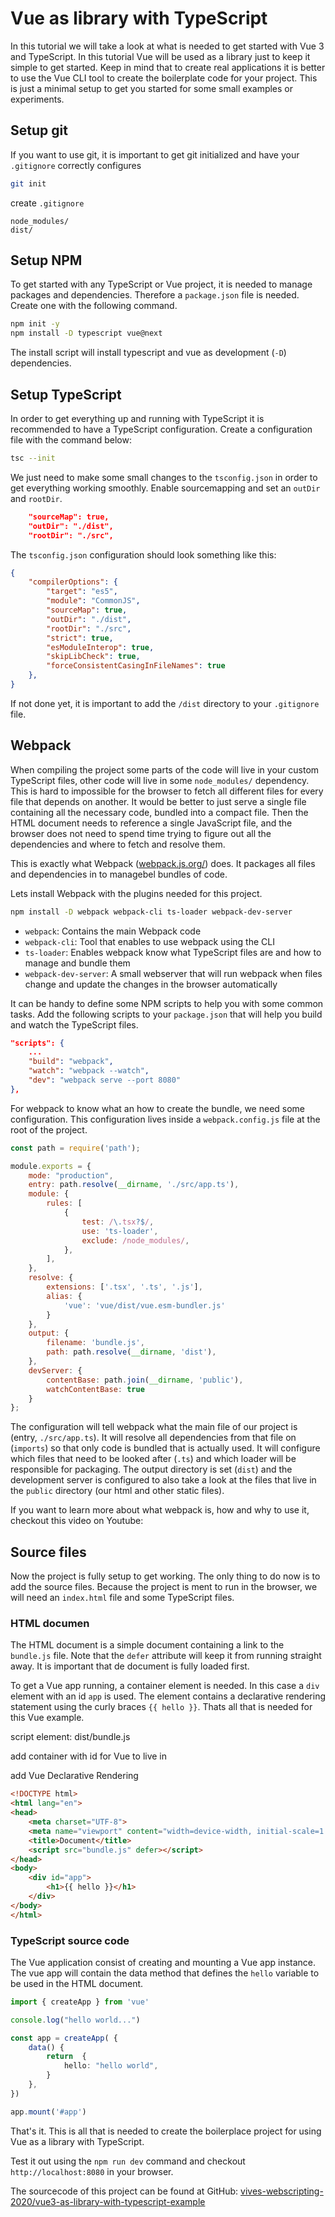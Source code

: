 # Vue as library with TypeScript

In this tutorial we will take a look at what is needed to get started with Vue 3 and TypeScript. In this tutorial Vue will be used as a library just to keep it simple to get started. Keep in mind that to create real applications it is better to use the Vue CLI tool to create the boilerplate code for your project. This is just a minimal setup to get you started for some small examples or experiments.

## Setup git

If you want to use git, it is important to get git initialized and have your `.gitignore` correctly configures

```bash
git init
```

create `.gitignore`

```text
node_modules/
dist/
```

## Setup NPM

To get started with any TypeScript or Vue project, it is needed to manage packages and dependencies. Therefore a `package.json` file is needed. Create one with the following command.

```bash
npm init -y
npm install -D typescript vue@next
```

The install script will install typescript and vue as development (`-D`) dependencies.

## Setup TypeScript

In order to get everything up and running with TypeScript it is recommended to have a TypeScript configuration. Create a configuration file with the command below:

```bash
tsc --init
```

We just need to make some small changes to the `tsconfig.json` in order to get everything working smoothly. Enable sourcemapping and set an `outDir` and `rootDir`.

```json
    "sourceMap": true,
    "outDir": "./dist",
    "rootDir": "./src",
```

The `tsconfig.json` configuration should look something like this:

```json
{
    "compilerOptions": {
        "target": "es5",
        "module": "CommonJS",
        "sourceMap": true,
        "outDir": "./dist",
        "rootDir": "./src",
        "strict": true,
        "esModuleInterop": true,
        "skipLibCheck": true,
        "forceConsistentCasingInFileNames": true
    },
}
```

If not done yet, it is important to add the `/dist` directory to your `.gitignore` file.

## Webpack

When compiling the project some parts of the code will live in your custom TypeScript files, other code will live in some `node_modules/` dependency. This is hard to impossible for the browser to fetch all different files for every file that depends on another. It would be better to just serve a single file containing all the necessary code, bundled into a compact file. Then the HTML document needs to reference a single JavaScript file, and the browser does not need to spend time trying to figure out all the dependencies and where to fetch and resolve them.

This is exactly what Webpack ([webpack.js.org/](https://webpack.js.org/)) does. It packages all files and dependencies in to managebel bundles of code.

Lets install Webpack with the plugins needed for this project.

```bash
npm install -D webpack webpack-cli ts-loader webpack-dev-server
```

* `webpack`: Contains the main Webpack code
* `webpack-cli`: Tool that enables to use webpack using the CLI
* `ts-loader`: Enables webpack know what TypeScript files are and how to manage and bundle them
* `webpack-dev-server`: A small webserver that will run webpack when files change and update the changes in the browser automatically

It can be handy to define some NPM scripts to help you with some common tasks. Add the following scripts to your `package.json` that will help you build and watch the TypeScript files.

```json
"scripts": {
    ...
    "build": "webpack",
    "watch": "webpack --watch",
    "dev": "webpack serve --port 8080"
},
```

For webpack to know what an how to create the bundle, we need some configuration. This configuration lives inside a `webpack.config.js` file at the root of the project.

```javascript
const path = require('path');

module.exports = {
    mode: "production",
    entry: path.resolve(__dirname, './src/app.ts'),
    module: {
        rules: [
            {
                test: /\.tsx?$/,
                use: 'ts-loader',
                exclude: /node_modules/,
            },
        ],
    },
    resolve: {
        extensions: ['.tsx', '.ts', '.js'],
        alias: {
            'vue': 'vue/dist/vue.esm-bundler.js'
        }
    },
    output: {
        filename: 'bundle.js',
        path: path.resolve(__dirname, 'dist'),
    },
    devServer: {
        contentBase: path.join(__dirname, 'public'),
        watchContentBase: true
    }
};
```

The configuration will tell webpack what the main file of our project is (entry, `./src/app.ts`). It will resolve all dependencies from that file on (`imports`) so that only code is bundled that is actually used. It will configure which files that need to be looked after (`.ts`) and which loader will be responsible for packaging. The output directory is set (`dist`) and the development server is configured to also take a look at the files that live in the `public` directory (our html and other static files).

If you want to learn more about what webpack is, how and why to use it, checkout this video on Youtube:

<YoutubeVideo video-id="5IG4UmULyoA">

## Source files

Now the project is fully setup to get working. The only thing to do now is to add the source files. Because the project is ment to run in the browser, we will need an `index.html` file and some TypeScript files.

### HTML documen

The HTML document is a simple document containing a link to the `bundle.js` file. Note that the `defer` attribute will keep it from running straight away. It is important that de document is fully loaded first.

To get a Vue app running, a container element is needed. In this case a `div` element with an id `app` is used. The element contains a declarative rendering statement using the curly braces `{{ hello }}`. Thats all that is needed for this Vue example.

script element: dist/bundle.js

add container with id for Vue to live in

add Vue  Declarative Rendering

```html
<!DOCTYPE html>
<html lang="en">
<head>
    <meta charset="UTF-8">
    <meta name="viewport" content="width=device-width, initial-scale=1.0">
    <title>Document</title>
    <script src="bundle.js" defer></script>
</head>
<body>
    <div id="app">
        <h1>{{ hello }}</h1>
    </div>
</body>
</html>
```

### TypeScript source code

The Vue application consist of creating and mounting a Vue app instance. The vue app will contain the data method that defines the `hello` variable to be used in the HTML document.

```typescript
import { createApp } from 'vue'

console.log("hello world...")

const app = createApp( {
    data() {
        return  {
            hello: "hello world",
        }
    },
})

app.mount('#app')
```

That's it. This is all that is needed to create the boilerplace project for using Vue as a library with TypeScript.

Test it out using the `npm run dev` command and checkout `http://localhost:8080` in your browser.

The sourcecode of this project can be found at GitHub: [vives-webscripting-2020/vue3-as-library-with-typescript-example](https://github.com/vives-webscripting-2020/vue3-as-library-with-typescript-example)

